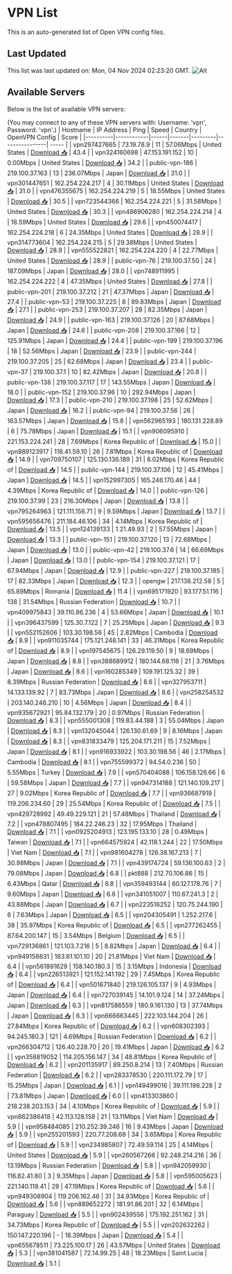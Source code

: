 # VPN List

This is an auto-generated list of Open VPN config files.

## Last Updated

This list was last updated on: Mon, 04 Nov 2024 02:23:20 GMT.
![Alt](https://repobeats.axiom.co/api/embed/186b98318ef1479477931607c1ad7d823f12451f.svg "Repobeats analytics image")

## Available Servers

Below is the list of available VPN servers:

(You may connect to any of these VPN servers with: Username: 'vpn', Password: 'vpn'.)
| Hostname | IP Address | Ping | Speed | Country | OpenVPN Config | Score |
|----------|------------|------|-------|---------|----------------| ----- |
| vpn297427665 | 73.19.78.9 | 11 | 57.06Mbps | United States | [Download 📥](./configs/server_0_US.ovpn) | 43.4 |
| vpn324160698 | 47.153.191.152 | 10 | 0.00Mbps | United States | [Download 📥](./configs/server_1_US.ovpn) | 34.2 |
| public-vpn-186 | 219.100.37.163 | 13 | 236.07Mbps | Japan | [Download 📥](./configs/server_2_JP.ovpn) | 31.0 |
| vpn301447651 | 162.254.224.217 | 4 | 30.11Mbps | United States | [Download 📥](./configs/server_3_US.ovpn) | 31.0 |
| vpn476355675 | 162.254.224.219 | 5 | 18.55Mbps | United States | [Download 📥](./configs/server_4_US.ovpn) | 30.5 |
| vpn723544366 | 162.254.224.221 | 5 | 31.58Mbps | United States | [Download 📥](./configs/server_5_US.ovpn) | 30.3 |
| vpn486906280 | 162.254.224.214 | 4 | 18.59Mbps | United States | [Download 📥](./configs/server_6_US.ovpn) | 29.6 |
| vpn450074417 | 162.254.224.218 | 6 | 24.35Mbps | United States | [Download 📥](./configs/server_7_US.ovpn) | 28.9 |
| vpn314773604 | 162.254.224.215 | 5 | 29.38Mbps | United States | [Download 📥](./configs/server_8_US.ovpn) | 28.9 |
| vpn555522821 | 162.254.224.220 | 4 | 22.77Mbps | United States | [Download 📥](./configs/server_9_US.ovpn) | 28.9 |
| public-vpn-76 | 219.100.37.50 | 24 | 187.09Mbps | Japan | [Download 📥](./configs/server_10_JP.ovpn) | 28.0 |
| vpn748911995 | 162.254.224.222 | 4 | 47.35Mbps | United States | [Download 📥](./configs/server_11_US.ovpn) | 27.8 |
| public-vpn-201 | 219.100.37.212 | 21 | 47.37Mbps | Japan | [Download 📥](./configs/server_12_JP.ovpn) | 27.4 |
| public-vpn-53 | 219.100.37.225 | 8 | 89.83Mbps | Japan | [Download 📥](./configs/server_13_JP.ovpn) | 27.1 |
| public-vpn-253 | 219.100.37.207 | 28 | 82.35Mbps | Japan | [Download 📥](./configs/server_14_JP.ovpn) | 24.9 |
| public-vpn-163 | 219.100.37.126 | 20 | 87.68Mbps | Japan | [Download 📥](./configs/server_15_JP.ovpn) | 24.6 |
| public-vpn-208 | 219.100.37.166 | 12 | 125.91Mbps | Japan | [Download 📥](./configs/server_16_JP.ovpn) | 24.4 |
| public-vpn-199 | 219.100.37.196 | 18 | 52.56Mbps | Japan | [Download 📥](./configs/server_17_JP.ovpn) | 23.9 |
| public-vpn-244 | 219.100.37.205 | 25 | 62.68Mbps | Japan | [Download 📥](./configs/server_18_JP.ovpn) | 23.4 |
| public-vpn-37 | 219.100.37.1 | 10 | 82.42Mbps | Japan | [Download 📥](./configs/server_19_JP.ovpn) | 20.8 |
| public-vpn-138 | 219.100.37.117 | 17 | 143.55Mbps | Japan | [Download 📥](./configs/server_20_JP.ovpn) | 18.0 |
| public-vpn-152 | 219.100.37.96 | 10 | 292.94Mbps | Japan | [Download 📥](./configs/server_21_JP.ovpn) | 17.3 |
| public-vpn-210 | 219.100.37.198 | 25 | 52.62Mbps | Japan | [Download 📥](./configs/server_22_JP.ovpn) | 16.2 |
| public-vpn-94 | 219.100.37.56 | 26 | 163.57Mbps | Japan | [Download 📥](./configs/server_23_JP.ovpn) | 15.8 |
| vpn562965193 | 180.131.228.89 | 6 | 75.78Mbps | Japan | [Download 📥](./configs/server_24_JP.ovpn) | 15.1 |
| vpn906095910 | 221.153.224.241 | 28 | 7.69Mbps | Korea Republic of | [Download 📥](./configs/server_25_KR.ovpn) | 15.0 |
| vpn989123917 | 118.41.59.10 | 26 | 7.81Mbps | Korea Republic of | [Download 📥](./configs/server_26_KR.ovpn) | 14.9 |
| vpn709750107 | 125.130.136.189 | 31 | 8.02Mbps | Korea Republic of | [Download 📥](./configs/server_27_KR.ovpn) | 14.5 |
| public-vpn-144 | 219.100.37.106 | 12 | 45.41Mbps | Japan | [Download 📥](./configs/server_28_JP.ovpn) | 14.5 |
| vpn152997305 | 165.246.170.46 | 44 | 4.39Mbps | Korea Republic of | [Download 📥](./configs/server_29_KR.ovpn) | 14.0 |
| public-vpn-126 | 219.100.37.99 | 23 | 216.30Mbps | Japan | [Download 📥](./configs/server_30_JP.ovpn) | 13.8 |
| vpn795264963 | 121.111.156.71 | 9 | 9.59Mbps | Japan | [Download 📥](./configs/server_31_JP.ovpn) | 13.7 |
| vpn595656476 | 211.184.46.106 | 34 | 4.14Mbps | Korea Republic of | [Download 📥](./configs/server_32_KR.ovpn) | 13.5 |
| vpn124139133 | 1.21.49.93 | 2 | 57.55Mbps | Japan | [Download 📥](./configs/server_33_JP.ovpn) | 13.3 |
| public-vpn-151 | 219.100.37.120 | 13 | 72.68Mbps | Japan | [Download 📥](./configs/server_34_JP.ovpn) | 13.0 |
| public-vpn-42 | 219.100.37.6 | 14 | 66.69Mbps | Japan | [Download 📥](./configs/server_35_JP.ovpn) | 13.0 |
| public-vpn-154 | 219.100.37.121 | 17 | 67.94Mbps | Japan | [Download 📥](./configs/server_36_JP.ovpn) | 12.9 |
| public-vpn-227 | 219.100.37.185 | 17 | 82.33Mbps | Japan | [Download 📥](./configs/server_37_JP.ovpn) | 12.3 |
| opengw | 217.138.212.58 | 5 | 65.89Mbps | Romania | [Download 📥](./configs/server_38_RO.ovpn) | 11.4 |
| vpn695171920 | 93.177.51.116 | 138 | 31.54Mbps | Russian Federation | [Download 📥](./configs/server_39_RU.ovpn) | 10.7 |
| vpn409975843 | 39.110.86.236 | 4 | 53.66Mbps | Japan | [Download 📥](./configs/server_40_JP.ovpn) | 10.1 |
| vpn396437599 | 125.30.7.122 | 7 | 25.25Mbps | Japan | [Download 📥](./configs/server_41_JP.ovpn) | 9.3 |
| vpn552152606 | 103.30.198.56 | 45 | 2.82Mbps | Cambodia | [Download 📥](./configs/server_42_KH.ovpn) | 8.9 |
| vpn911035744 | 175.121.248.141 | 33 | 46.31Mbps | Korea Republic of | [Download 📥](./configs/server_43_KR.ovpn) | 8.9 |
| vpn197545675 | 126.29.119.50 | 9 | 18.69Mbps | Japan | [Download 📥](./configs/server_44_JP.ovpn) | 8.8 |
| vpn388689912 | 180.144.68.116 | 21 | 3.76Mbps | Japan | [Download 📥](./configs/server_45_JP.ovpn) | 8.6 |
| vpn160285349 | 109.191.125.32 | 39 | 8.39Mbps | Russian Federation | [Download 📥](./configs/server_46_RU.ovpn) | 8.6 |
| vpn327953711 | 14.133.139.92 | 7 | 83.73Mbps | Japan | [Download 📥](./configs/server_47_JP.ovpn) | 8.6 |
| vpn258254532 | 203.140.246.210 | 10 | 4.56Mbps | Japan | [Download 📥](./configs/server_48_JP.ovpn) | 8.4 |
| vpn935672921 | 95.84.132.179 | 20 | 0.97Mbps | Russian Federation | [Download 📥](./configs/server_49_RU.ovpn) | 8.3 |
| vpn555001308 | 119.83.44.188 | 3 | 55.04Mbps | Japan | [Download 📥](./configs/server_50_JP.ovpn) | 8.3 |
| vpn132045044 | 126.130.61.69 | 9 | 8.16Mbps | Japan | [Download 📥](./configs/server_51_JP.ovpn) | 8.3 |
| vpn831833479 | 125.204.171.211 | 15 | 7.52Mbps | Japan | [Download 📥](./configs/server_52_JP.ovpn) | 8.1 |
| vpn916933922 | 103.30.198.56 | 46 | 2.17Mbps | Cambodia | [Download 📥](./configs/server_53_KH.ovpn) | 8.1 |
| vpn755599372 | 94.54.0.236 | 50 | 5.55Mbps | Turkey | [Download 📥](./configs/server_54_TR.ovpn) | 7.9 |
| vpn570404088 | 106.158.126.66 | 6 | 59.58Mbps | Japan | [Download 📥](./configs/server_55_JP.ovpn) | 7.7 |
| vpn947314188 | 121.140.109.217 | 27 | 9.02Mbps | Korea Republic of | [Download 📥](./configs/server_56_KR.ovpn) | 7.7 |
| vpn936687919 | 119.206.234.60 | 29 | 25.54Mbps | Korea Republic of | [Download 📥](./configs/server_57_KR.ovpn) | 7.5 |
| vpn429728992 | 49.49.229.121 | 21 | 57.48Mbps | Thailand | [Download 📥](./configs/server_58_TH.ovpn) | 7.2 |
| vpn478807495 | 184.22.246.23 | 32 | 17.95Mbps | Thailand | [Download 📥](./configs/server_59_TH.ovpn) | 7.1 |
| vpn0925204913 | 123.195.133.10 | 28 | 0.49Mbps | Taiwan | [Download 📥](./configs/server_60_TW.ovpn) | 7.1 |
| vpn664575924 | 42.118.1.244 | 22 | 17.50Mbps | Viet Nam | [Download 📥](./configs/server_61_VN.ovpn) | 7.1 |
| vpn981604278 | 126.38.167.213 | 7 | 30.98Mbps | Japan | [Download 📥](./configs/server_62_JP.ovpn) | 7.1 |
| vpn439174724 | 59.136.100.63 | 2 | 79.08Mbps | Japan | [Download 📥](./configs/server_63_JP.ovpn) | 6.8 |
| pkt888 | 212.70.106.86 | 15 | 6.43Mbps | Qatar | [Download 📥](./configs/server_64_QA.ovpn) | 6.8 |
| vpn359493144 | 60.127.178.76 | 7 | 9.60Mbps | Japan | [Download 📥](./configs/server_65_JP.ovpn) | 6.8 |
| vpn341051007 | 110.67.241.3 | 2 | 43.88Mbps | Japan | [Download 📥](./configs/server_66_JP.ovpn) | 6.7 |
| vpn223516252 | 120.75.244.190 | 6 | 7.63Mbps | Japan | [Download 📥](./configs/server_67_JP.ovpn) | 6.5 |
| vpn204305491 | 1.252.217.6 | 38 | 35.97Mbps | Korea Republic of | [Download 📥](./configs/server_68_KR.ovpn) | 6.5 |
| vpn277262455 | 87.64.200.147 | 15 | 3.54Mbps | Belgium | [Download 📥](./configs/server_69_BE.ovpn) | 6.5 |
| vpn729136861 | 121.103.7.216 | 5 | 8.82Mbps | Japan | [Download 📥](./configs/server_70_JP.ovpn) | 6.4 |
| vpn949158831 | 183.81.101.10 | 20 | 21.81Mbps | Viet Nam | [Download 📥](./configs/server_71_VN.ovpn) | 6.4 |
| vpn561891629 | 158.140.180.3 | 15 | 3.15Mbps | Indonesia | [Download 📥](./configs/server_72_ID.ovpn) | 6.4 |
| vpn226513921 | 121.152.141.192 | 29 | 7.45Mbps | Korea Republic of | [Download 📥](./configs/server_73_KR.ovpn) | 6.4 |
| vpn501671840 | 219.126.105.137 | 9 | 4.93Mbps | Japan | [Download 📥](./configs/server_74_JP.ovpn) | 6.4 |
| vpn727039145 | 14.101.9.124 | 14 | 37.24Mbps | Japan | [Download 📥](./configs/server_75_JP.ovpn) | 6.3 |
| vpn817586559 | 180.9.161.130 | 13 | 37.74Mbps | Japan | [Download 📥](./configs/server_76_JP.ovpn) | 6.3 |
| vpn666663445 | 222.103.144.204 | 26 | 27.84Mbps | Korea Republic of | [Download 📥](./configs/server_77_KR.ovpn) | 6.2 |
| vpn608302393 | 94.245.180.3 | 121 | 4.69Mbps | Russian Federation | [Download 📥](./configs/server_78_RU.ovpn) | 6.2 |
| vpn266304712 | 126.40.228.70 | 20 | 19.41Mbps | Japan | [Download 📥](./configs/server_79_JP.ovpn) | 6.2 |
| vpn358819052 | 114.205.156.147 | 34 | 48.81Mbps | Korea Republic of | [Download 📥](./configs/server_80_KR.ovpn) | 6.2 |
| vpn201135917 | 89.250.8.214 | 13 | 7.40Mbps | Russian Federation | [Download 📥](./configs/server_81_RU.ovpn) | 6.2 |
| vpn283378530 | 220.111.172.79 | 17 | 15.25Mbps | Japan | [Download 📥](./configs/server_82_JP.ovpn) | 6.1 |
| vpn149499016 | 39.111.198.228 | 2 | 73.81Mbps | Japan | [Download 📥](./configs/server_83_JP.ovpn) | 6.0 |
| vpn413303860 | 218.238.203.153 | 34 | 4.10Mbps | Korea Republic of | [Download 📥](./configs/server_84_KR.ovpn) | 5.9 |
| vpn862386418 | 42.113.128.158 | 21 | 13.11Mbps | Viet Nam | [Download 📥](./configs/server_85_VN.ovpn) | 5.9 |
| vpn958484085 | 210.252.39.246 | 16 | 9.43Mbps | Japan | [Download 📥](./configs/server_86_JP.ovpn) | 5.9 |
| vpn255201593 | 220.77.208.68 | 34 | 3.65Mbps | Korea Republic of | [Download 📥](./configs/server_87_KR.ovpn) | 5.9 |
| vpn234985807 | 72.49.59.114 | 25 | 4.14Mbps | United States | [Download 📥](./configs/server_88_US.ovpn) | 5.9 |
| vpn260567266 | 92.248.214.216 | 36 | 13.19Mbps | Russian Federation | [Download 📥](./configs/server_89_RU.ovpn) | 5.8 |
| vpn942059930 | 116.82.41.80 | 3 | 9.35Mbps | Japan | [Download 📥](./configs/server_90_JP.ovpn) | 5.8 |
| vpn595005623 | 221.140.119.41 | 29 | 47.19Mbps | Korea Republic of | [Download 📥](./configs/server_91_KR.ovpn) | 5.6 |
| vpn949308904 | 119.206.162.46 | 31 | 34.93Mbps | Korea Republic of | [Download 📥](./configs/server_92_KR.ovpn) | 5.6 |
| vpn889652272 | 181.91.86.201 | 32 | 6.14Mbps | Paraguay | [Download 📥](./configs/server_93_PY.ovpn) | 5.5 |
| vpn902439556 | 175.192.251.162 | 31 | 34.73Mbps | Korea Republic of | [Download 📥](./configs/server_94_KR.ovpn) | 5.5 |
| vpn202632262 | 150.147.220.196 | - | 18.39Mbps | Japan | [Download 📥](./configs/server_95_JP.ovpn) | 5.4 |
| vpn655678511 | 73.225.100.17 | 26 | 43.57Mbps | United States | [Download 📥](./configs/server_96_US.ovpn) | 5.3 |
| vpn381041587 | 72.14.99.25 | 48 | 18.23Mbps | Saint Lucia | [Download 📥](./configs/server_97_LC.ovpn) | 5.1 |

